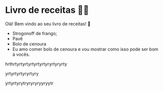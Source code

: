 # Livro de receitas :man_cook:

Olá! Bem vindo ao seu livro de receitas! :wave:

- Strogonoff de frango;
- Pavê
- Bolo de cenoura
- Eu amo comer bolo de cenoura e vou mostrar como isso pode ser bom à vocês.

hrthrtyrtyrtyrtyrtyrtyryrtyryrty

yrtyrtyrtyryrtyry

yrtyrtyrytryryryryyryytr
